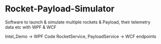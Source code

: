 # Rocket-Payload-Simulator
Software to launch &amp; simulate multiple rockets &amp; Payload, their telemetry data etc with WPF &amp; WCF  

Intel_Demo -> WPF Code
RocketService, PayloadService -> WCF endpoints
